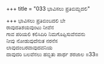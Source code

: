 +++
title = "033 ಭಾವಿಸಲು ಪ್ರತಿಬಿಮ್ಬದಲಿ"

+++
ಭಾವಿಸಲು ಪ್ರತಿಬಿಂಬದಲಿ ಬೇ  
ರಾವುದತಿಶಯವುಂಟು ನೀವೆನ  
ಗಾವ ಪರಿಯಲಿ ಕಲಿಸಿದಿರಿ ನಿಮಗೊಪ್ಪಿಸುವೆನವನು  
ನೀವು ನೋಡುವುದೆನುತ ನರನೆಸ  
ಲಾವುದಂಬರವಾವುದವನಿಯ  
ದಾವುದರಿ ಬಲವೆನಲು ಹಬ್ಬಿತು ಪಾರ್ಥ ಶರಜಾಲ       ॥33॥